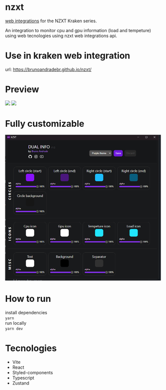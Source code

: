 # nzxt

[web integrations](https://developer.nzxt.com/) for the NZXT Kraken series.

An integration to monitor cpu and gpu information (load and tempeture) using web tecnologies using nzxt web integrations api.

# Use in kraken web integration

url: https://brunoandradebr.github.io/nzxt/

# Preview

<img src="print2.png" width=378 />
<img src="print.gif" />

# Fully customizable

<img src="print3.png" width=678 />

# How to run

install dependencies <br/>
`yarn` <br/>
run locally <br/>
`yarn dev`

# Tecnologies

- Vite
- React
- Styled-components
- Typescript
- Zustand
